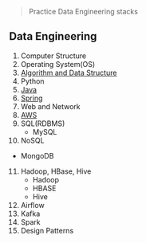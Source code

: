 > Practice Data Engineering stacks

## Data Engineering

1. Computer Structure
2. Operating System(OS)
3. [Algorithm and Data Structure]()
4. Python
5. [Java](https://github.com/seungki1011/Data-Engineering/blob/main/java/notes/JavaIndex.md)
6. [Spring](https://github.com/seungki1011/Data-Engineering/tree/main/spring)
7. Web and Network
8. [AWS]()
9. SQL(RDBMS)
   * MySQL
10. NoSQL
   * MongoDB
11. Hadoop, HBase, Hive
    * Hadoop
    * HBASE
    * Hive
12. Airflow
13. Kafka
14. Spark
15. Design Patterns
